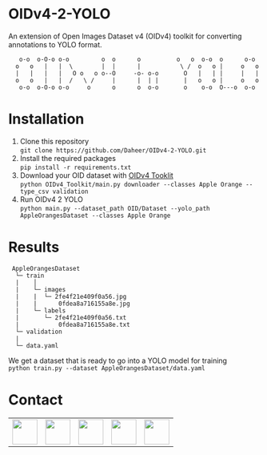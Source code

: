 # OIDv4-2-YOLO
An extension of Open Images Dataset v4 (OIDv4) toolkit for converting annotations to YOLO format.

```
   o-o  o-O-o o-o         o  o      o          o   o  o-o  o      o-o 
  o   o   |   |  \        |  |      |           \ /  o   o |     o   o
  |   |   |   |   O o   o o--O     -o- o-o       O   |   | |     |   |
  o   o   |   |  /   \ /     |      |  | |       |   o   o |     o   o
   o-o  o-O-o o-o     o      o      o  o-o       o    o-o  O---o  o-o 
```
# Installation

1. Clone this repository <br>
`git clone https://github.com/Daheer/OIDv4-2-YOLO.git`
2. Install the required packages <br>
`pip install -r requirements.txt`
3. Download your OID dataset with [OIDv4 Tooklit](https://github.com/EscVM/OIDv4_ToolKit) <br>
`python OIDv4_Toolkit/main.py downloader --classes Apple Orange --type_csv validation`
4. Run OIDv4 2 YOLO <br>
`python main.py --dataset_path OID/Dataset --yolo_path AppleOrangesDataset --classes Apple Orange`

# Results
```
 AppleOrangesDataset   
  └─ train
  |    │
  |    └─ images
  |    |  └─ 2fe4f21e409f0a56.jpg
  |    |      0fdea8a716155a8e.jpg
  |    └─ labels
  |       └─ 2fe4f21e409f0a56.txt
  |           0fdea8a716155a8e.txt
  └─ validation
  |
  └─ data.yaml
```
We get a dataset that is ready to go into a YOLO model for training <br>
`python train.py --dataset AppleOrangesDataset/data.yaml`

# Contact

<table align = 'center'>
    <tbody>
        <tr>
            <td><a href="mailto: dahiru.ibrahim@outlook.com">
            <img height="50" src="https://www.vectorlogo.zone/logos/gmail/gmail-ar21.svg" />
            </a></td>
            <td><a href="https://www.youtube.com/@deedaxinc">
            <img height="50" src="https://www.vectorlogo.zone/logos/youtube/youtube-ar21.svg" />
            </a></td>
            <td><a href="https://github.com/Daheer/OIDv4-2-YOLO">
            <img height="50" src="https://www.vectorlogo.zone/logos/github/github-ar21.svg" />
            </a></td>
            <td><a href="https://twitter.com/DeedaxInc">
            <img height="50" src="https://www.vectorlogo.zone/logos/twitter/twitter-ar21.svg" />
            </a></td>
            <td><a href="http://instagram.com/deedax_inc">
            <img height="50" src="https://www.vectorlogo.zone/logos/instagram/instagram-ar21.svg"/>
            </a></td>
        </tr>
    </tbody>
</table>

